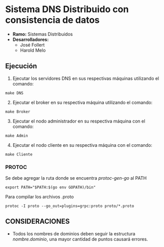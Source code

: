 # Sistema DNS Distribuido con consistencia de datos
- **Ramo:** Sistemas Distribuidos
- **Desarrolladores:**
  - José Follert 
  - Harold Melo

## Ejecución
1. Ejecutar los servidores DNS en sus respectivas máquinas utilizando el comando:
```console
make DNS
```

2. Ejecutar el broker en su respectiva máquina utilizando el comando:
```console
make Broker
```

3. Ejecutar el nodo administrador en su respectiva máquina con el comando:
```console
make Admin
```

4. Ejecutar el nodo cliente en su respectiva máquina con el comando:
```console
make Cliente
```

### PROTOC
Se debe agregar la ruta donde se encuentra *protoc-gen-go* al PATH
```console
export PATH="$PATH:$(go env GOPATH)/bin"
```
Para compilar los archivos .proto
```console
protoc -I proto --go_out=plugins=grpc:proto proto/*.proto
```

## CONSIDERACIONES
- Todos los nombres de dominios deben seguir la estructura *nombre.dominio*, una mayor cantidad de puntos causará errores.